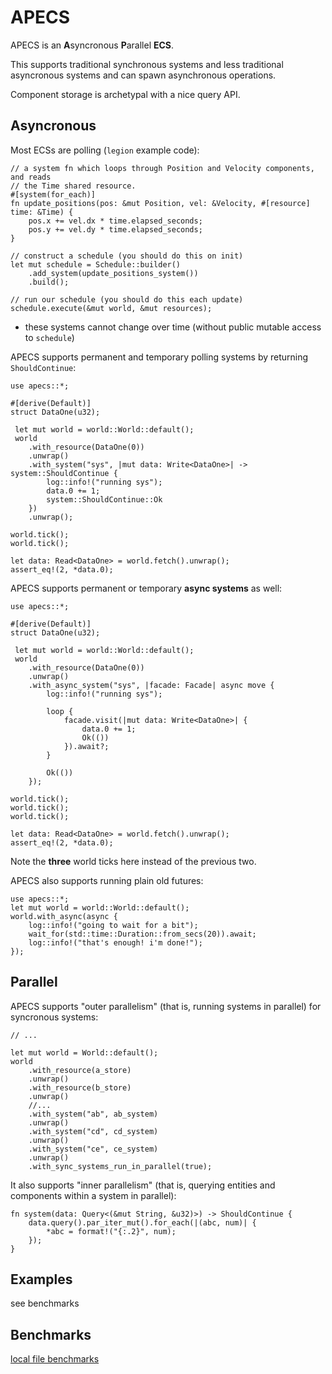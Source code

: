 # APECS

APECS is an **A**syncronous **P**arallel **ECS**.

This supports traditional synchronous systems and less traditional asyncronous
systems and can spawn asynchronous operations.

Component storage is archetypal with a nice query API.

## Asyncronous

Most ECSs are polling (`legion` example code):

```rust,ignore
// a system fn which loops through Position and Velocity components, and reads
// the Time shared resource.
#[system(for_each)]
fn update_positions(pos: &mut Position, vel: &Velocity, #[resource] time: &Time) {
    pos.x += vel.dx * time.elapsed_seconds;
    pos.y += vel.dy * time.elapsed_seconds;
}

// construct a schedule (you should do this on init)
let mut schedule = Schedule::builder()
    .add_system(update_positions_system())
    .build();

// run our schedule (you should do this each update)
schedule.execute(&mut world, &mut resources);
```

* these systems cannot change over time (without public mutable access to `schedule`)

APECS supports permanent and temporary polling systems by returning `ShouldContinue`:
```rust,ignore
use apecs::*;

#[derive(Default)]
struct DataOne(u32);

 let mut world = world::World::default();
 world
    .with_resource(DataOne(0))
    .unwrap()
    .with_system("sys", |mut data: Write<DataOne>| -> system::ShouldContinue {
        log::info!("running sys");
        data.0 += 1;
        system::ShouldContinue::Ok
    })
    .unwrap();

world.tick();
world.tick();

let data: Read<DataOne> = world.fetch().unwrap();
assert_eq!(2, *data.0);
```

APECS supports permanent or temporary **async systems** as well:
```rust,ignore
use apecs::*;

#[derive(Default)]
struct DataOne(u32);

 let mut world = world::World::default();
 world
    .with_resource(DataOne(0))
    .unwrap()
    .with_async_system("sys", |facade: Facade| async move {
        log::info!("running sys");

        loop {
            facade.visit(|mut data: Write<DataOne>| {
                data.0 += 1;
                Ok(())
            }).await?;
        }

        Ok(())
    });

world.tick();
world.tick();
world.tick();

let data: Read<DataOne> = world.fetch().unwrap();
assert_eq!(2, *data.0);
```

Note the **three** world ticks here instead of the previous two.

APECS also supports running plain old futures:
```rust,ignore
use apecs::*;
let mut world = world::World::default();
world.with_async(async {
    log::info!("going to wait for a bit");
    wait_for(std::time::Duration::from_secs(20)).await;
    log::info!("that's enough! i'm done!");
});
```

## Parallel

APECS supports "outer parallelism" (that is, running systems in parallel) for syncronous systems:
```rust,ignore
// ...

let mut world = World::default();
world
    .with_resource(a_store)
    .unwrap()
    .with_resource(b_store)
    .unwrap()
    //...
    .with_system("ab", ab_system)
    .unwrap()
    .with_system("cd", cd_system)
    .unwrap()
    .with_system("ce", ce_system)
    .unwrap()
    .with_sync_systems_run_in_parallel(true);
```

It also supports "inner parallelism" (that is, querying entities and components within a system in parallel):
```rust,ignore
fn system(data: Query<(&mut String, &u32)>) -> ShouldContinue {
    data.query().par_iter_mut().for_each(|(abc, num)| {
        *abc = format!("{:.2}", num);
    });
}
```

## Examples

see benchmarks

## Benchmarks

[local file benchmarks](file:///Users/schell/code/apecs/target/criterion/report/index.html)
